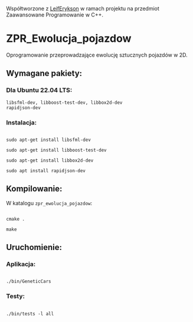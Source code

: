 Współtworzone z [LeifErykson](https://github.com/LeifErykson) w ramach projektu na przedmiot Zaawansowane Programowanie w C++.
# ZPR_Ewolucja_pojazdow

Oprogramowanie przeprowadzające ewolucję sztucznych pojazdów w 2D.

  
  

## Wymagane pakiety:

### Dla Ubuntu 22.04 LTS:

<code>libsfml-dev, libboost-test-dev, libbox2d-dev rapidjson-dev</code>

### Instalacja:

```

sudo apt-get install libsfml-dev

sudo apt-get install libboost-test-dev

sudo apt-get install libbox2d-dev

sudo apt install rapidjson-dev

```

  

## Kompilowanie:

W katalogu <code>zpr_ewolucja_pojazdow</code>:

```

cmake .

make

```

  

## Uruchomienie:

### Aplikacja:

```

./bin/GeneticCars

```

### Testy:

```

./bin/tests -l all

```
